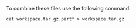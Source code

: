 To combine these files use the following command:

```
cat workspace.tar.gz.part* > workspace.tar.gz
```


